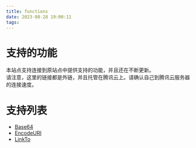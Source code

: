 ```yaml
---
title: functions
date: 2023-08-28 19:00:11
tags:
---
```


# 支持的功能
本站点支持连接到原站点中提供支持的功能，并且还在不断更新。  
请注意，这里的链接都是外链，并且托管在腾讯云上。请确认自己到腾讯云服务器的连接速度。

# 支持列表
- [Base64](https://outio-1320253797.cos.ap-guangzhou.myqcloud.com/website/function/base64.html)
- [EncodeURI](https://outio-1320253797.cos.ap-guangzhou.myqcloud.com/website/function/uricoding.html)
- [LinkTo](https://outio-1320253797.cos.ap-guangzhou.myqcloud.com/website/function/link.html)
